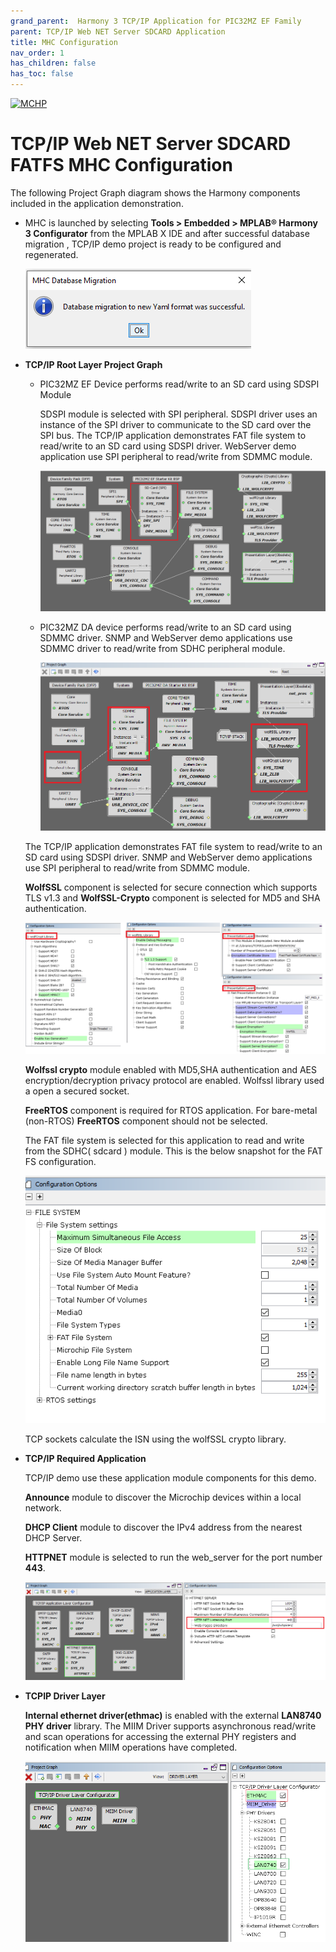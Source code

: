```yaml
---
grand_parent:  Harmony 3 TCP/IP Application for PIC32MZ EF Family
parent: TCP/IP Web NET Server SDCARD Application
title: MHC Configuration
nav_order: 1
has_children: false
has_toc: false
---
```

[![MCHP](https://www.microchip.com/ResourcePackages/Microchip/assets/dist/images/logo.png)](https://www.microchip.com)

# TCP/IP Web NET Server SDCARD FATFS MHC Configuration

The following Project Graph diagram shows the Harmony components included in the application demonstration.

* MHC is launched by selecting **Tools > Embedded > MPLAB® Harmony 3 Configurator** from the MPLAB X IDE and after successful database migration , TCP/IP demo project is ready to be configured and regenerated.

    ![tcpip_pic32mz_project](images/database_migration_successful.png)

* **TCP/IP Root Layer Project Graph**

	* PIC32MZ EF Device performs read/write to an SD card using SDSPI Module 

	    SDSPI module is selected with SPI peripheral. SDSPI driver uses an instance of the SPI driver to communicate to the SD card over the SPI bus. The TCP/IP application demonstrates FAT file system to read/write to an SD card using SDSPI driver. WebServer demo application use SPI peripheral to read/write from SDMMC module.
	
	    ![tcpip_pic32mz_project](images/tcpip_sdspi_required_root.png)
	* PIC32MZ DA device performs read/write to an SD card using SDMMC driver. SNMP and WebServer demo applications use SDMMC driver to read/write from SDHC peripheral module.

        ![tcpip_pic32mz_project](images/tcpip_sdmmc_required_root.png)

    The TCP/IP application demonstrates FAT file system to read/write to an SD card using SDSPI driver. SNMP and WebServer demo applications use SPI peripheral to read/write from SDMMC module.

    **WolfSSL** component is selected for secure connection which supports TLS v1.3 and **WolfSSL-Crypto** component is  selected for MD5 and SHA authentication.

    ![tcpip_pic32mz_project](images/wolfssl_demo_required_configuration.png)

    **Wolfssl crypto** module enabled with MD5,SHA authentication  and AES encryption/decryption privacy protocol are enabled. Wolfssl library used a open a secured socket.

    **FreeRTOS** component is required for RTOS application. For bare-metal (non-RTOS) **FreeRTOS** component should not be selected.

    The FAT file system is selected for this application to read and write from the SDHC( sdcard ) module. This is the below snapshot for the FAT FS configuration.

    ![tcpip_pic32mz_project](images/fatfs_configuration.png)
    
    TCP sockets calculate the ISN using the wolfSSL crypto library. 


* **TCP/IP Required Application**

	TCP/IP demo use these application module components for this demo.
    
    **Announce** module to discover the Microchip devices within a local network.
    
    **DHCP Client** module to discover the IPv4 address from the nearest DHCP Server. 
    
    **HTTPNET** module is selected to run the web_server for the port number **443**. 

    ![tcpip_pic32mz_project](images/tcpip_app_module_selected.png)


* **TCPIP Driver Layer**

  **Internal ethernet driver(ethmac)** is enabled with the external **LAN8740 PHY driver** library. The MIIM Driver supports asynchronous read/write and scan operations for accessing the external PHY registers and notification when MIIM operations have completed.

    ![tcpip_pic32mz_project](images/tcpip_driver_component.png)
